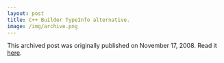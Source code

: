 ```yaml
---
layout: post
title: C++ Builder TypeInfo alternative.
image: /img/archive.png
---
```

This archived post was originally published on November 17, 2008. Read it [here](/alex.ciobanu.org/index9cd7.html).
